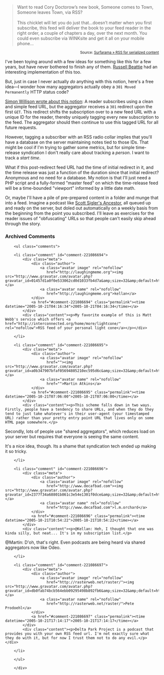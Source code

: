 <blockquote cite="http://www.surfarama.com/index.php?p=242">Want to read Cory Doctorow’s new book, Someone comes to Town, Someone leaves Town, via RSS?<br /><br />This chicklet will let you do just that…doesn’t matter when you first subscribe, this feed will deliver the book to your feed reader in the right order, a couple of chapters a day, over the next month. You could even subscribe via WINKsite and get it all on your mobile phone…</blockquote>
<small style="text-align:right; display:block">Source: <a href="http://www.surfarama.com/index.php?p=242">Surfarama » RSS for serialized content</a></small>

I've been toying around with a few ideas for something like this for a few years, but have never bothered to finish any of them.  [Russell Beattie][rb] had an interesting implementation of this too.

But, just in case I never actually *do* anything with this notion, here's a free idea—I wonder how many aggregators actually obey a `301 Moved Permanently` HTTP status code?  

[Simon Willison wrote about this notion][sw]: A reader subscribes using a clean and simple feed URL, but the aggregator receives a `301` redirect upon the first `GET`.  This redirect shifts the subscription over to a new feed URL with a unique ID for the reader, thereby uniquely tagging every new subscription to the feed.  The aggregator should then continue to use this tagged URL for all future requests.

However, tagging a subscriber with an RSS radio collar implies that you'll have a database on the server maintaining notes tied to those IDs.  That might be cool if I'm trying to gather some metrics, but for simple time-release syndication I don't really care about tracking a *person*.  I want to track a *start time*.  

What if this post-redirect feed URL had the time of initial redirect in it, and the time release was just a function of the duration since that initial redirect?  Anonymous and no need for a database.  My notion is that I'll just need a PHP script and a fully-formed "master feed" on which the time-release feed will be a time-bounded "viewport" informed by a little date math.  

Or, maybe I'll have a pile of pre-prepared content in a folder and munge that into a feed.  Imagine a podcast like [Scott Sigler's Ancestor][anc], all queued up and ready on the server, but doled out automatically on a weekly basis from the beginning from the point you subscribed.  I'll leave as exercises for the reader issues of "obfuscating" URLs so that people can't easily skip ahead through the story.

<!-- tags: rss atom syndication rest http podcasting -->

[anc]: http://www.project-daemon.net/
[sw]: http://simon.incutio.com/archive/2004/09/01/track
[rb]: http://www.russellbeattie.com/notebook/1008220.html

<div id="comments" class="comments archived-comments">
            <h3>Archived Comments</h3>
            
        <ul class="comments">
            
        <li class="comment" id="comment-221086694">
            <div class="meta">
                <div class="author">
                    <a class="avatar image" rel="nofollow" 
                       href="http://laughingmeme.org"><img src="http://www.gravatar.com/avatar.php?gravatar_id=01457d1a0f0e533062cd0d1033fb4d7a&amp;size=32&amp;default=http://mediacdn.disqus.com/1320279820/images/noavatar32.png"/></a>
                    <a class="avatar name" rel="nofollow" 
                       href="http://laughingmeme.org">kellan</a>
                </div>
                <a href="#comment-221086694" class="permalink"><time datetime="2005-10-21T04:16:34">2005-10-21T04:16:34</time></a>
            </div>
            <div class="content"><p>My favorite example of this is Matt Webb's service which offers <a href="http://interconnected.org/home/more/lightcone/" rel="nofollow">RSS feed of your personal light cone</a></p></div>
            
        </li>
    
        <li class="comment" id="comment-221086695">
            <div class="meta">
                <div class="author">
                    <a class="avatar image" rel="nofollow" 
                       href=""><img src="http://www.gravatar.com/avatar.php?gravatar_id=a0b347907bfaf05694805210ec595d6c&amp;size=32&amp;default=http://mediacdn.disqus.com/1320279820/images/noavatar32.png"/></a>
                    <a class="avatar name" rel="nofollow" 
                       href="">Martin Atkins</a>
                </div>
                <a href="#comment-221086695" class="permalink"><time datetime="2005-10-21T07:06:00">2005-10-21T07:06:00</time></a>
            </div>
            <div class="content"><p>This scheme falls down in two ways. Firstly, people have a tendency to share URLs, and when they do they tend to just take whatever's in their user-agent (your timestamped URL) rather than your pretty entry point URL that lives only on some HTML page somewhere.</p>

<p>Secondly, lots of people use "shared aggregators", which reduces load on your server but requires that everyone is seeing the same content.</p>

<p>It's a nice idea, though. Its a shame that syndication tech ended up making it so tricky.</p></div>
            
        </li>
    
        <li class="comment" id="comment-221086696">
            <div class="meta">
                <div class="author">
                    <a class="avatar image" rel="nofollow" 
                       href="http://www.decafbad.com"><img src="http://www.gravatar.com/avatar.php?gravatar_id=2377f34a68801b861c3e54e1301f0dce&amp;size=32&amp;default=http://mediacdn.disqus.com/1320279820/images/noavatar32.png"/></a>
                    <a class="avatar name" rel="nofollow" 
                       href="http://www.decafbad.com">l.m.orchard</a>
                </div>
                <a href="#comment-221086696" class="permalink"><time datetime="2005-10-21T10:54:22">2005-10-21T10:54:22</time></a>
            </div>
            <div class="content"><p>@Kellan: Heh, I thought that one was kinda silly, but neat... It's in my subscription list.</p>

<p>@Martin: D'oh, that's right.  Even podcasts are being heard via shared aggregators now like Odeo.</p></div>
            
        </li>
    
        <li class="comment" id="comment-221086697">
            <div class="meta">
                <div class="author">
                    <a class="avatar image" rel="nofollow" 
                       href="http://rasterweb.net/raster/"><img src="http://www.gravatar.com/avatar.php?gravatar_id=db0fab74bcb564ebb09295498b892fb6&amp;size=32&amp;default=http://mediacdn.disqus.com/1320279820/images/noavatar32.png"/></a>
                    <a class="avatar name" rel="nofollow" 
                       href="http://rasterweb.net/raster/">Pete Prodoehl</a>
                </div>
                <a href="#comment-221086697" class="permalink"><time datetime="2005-10-21T17:14:17">2005-10-21T17:14:17</time></a>
            </div>
            <div class="content"><p>Delta Park Project is a podcast that provides you with your own RSS feed url. I'm not exactly sure what they do with it, but for now I trust them not to do any evil.</p></div>
            
        </li>
    
        </ul>
    
        </div>
    